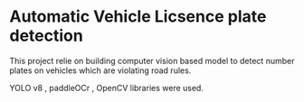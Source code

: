 # Automatic Vehicle Licsence plate detection
This project relie on building computer vision based model to detect number plates on vehicles which are violating road rules. 

YOLO v8 , paddleOCr , OpenCV libraries were used.



